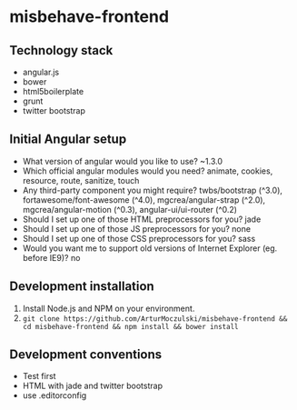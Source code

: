 misbehave-frontend
==================

Technology stack
------------------
* angular.js
* bower
* html5boilerplate
* grunt
* twitter bootstrap


Initial Angular setup
---------------------
* What version of angular would you like to use? ~1.3.0
* Which official angular modules would you need? animate, cookies, resource, route, sanitize, touch
* Any third-party component you might require? twbs/bootstrap (^3.0), fortawesome/font-awesome (^4.0), mgcrea/angular-strap (^2.0), mgcrea/angular-motion (^0.3), angular-ui/ui-router (^0.2)
* Should I set up one of those HTML preprocessors for you? jade
* Should I set up one of those JS preprocessors for you? none
* Should I set up one of those CSS preprocessors for you? sass
* Would you want me to support old versions of Internet Explorer (eg. before IE9)? no


Development installation
------------------------
1. Install Node.js and NPM on your environment.
2. `git clone https://github.com/ArturMoczulski/misbehave-frontend && cd misbehave-frontend && npm install && bower install`


Development conventions
-----------------------
* Test first
* HTML with jade and twitter bootstrap
* use .editorconfig
